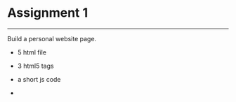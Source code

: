 # Assignment 1
----

Build a personal website page.

- 5 html file

- 3 html5 tags

- a short js code

- 
